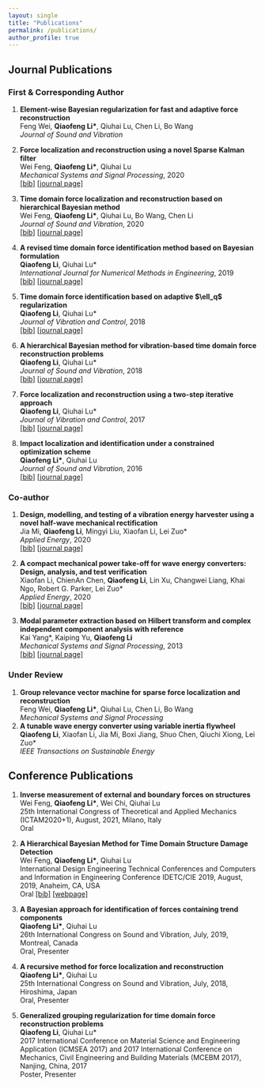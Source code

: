 ```yaml
---
layout: single
title: "Publications"
permalink: /publications/
author_profile: true
---
```


<!-- the styles -->
<style>

div.noshow { display: none; }
div.bibtex {
  margin-right: 0%;
  margin-top: 1.2em;
  margin-bottom: 1.3em;
  border: 1px solid silver;
  padding: 0.3em 0.5em;
  background: #eeeeee;
}
div.bibtex pre { font-size: 75%; overflow: auto;  width: 100%; }
</style>


<!-- the scripts -->
<script>
function toggleBibtex(articleid) {
  var bib = document.getElementById('bib_'+articleid);
  if (bib) {
    if(bib.className.indexOf('bibtex') != -1) {
    bib.className.indexOf('noshow') == -1?bib.className = 'bibtex noshow':bib.className = 'bibtex';
    }
  } else {
    return;
  }
}
</script>



## Journal Publications

### First & Corresponding Author
<ol>

<li>
<b>Element-wise Bayesian regularization for fast and adaptive force reconstruction</b><br>
Feng Wei, <b>Qiaofeng Li*</b>, Qiuhai Lu, Chen Li, Bo Wang<br>
<i>Journal of Sound and Vibration</i>
</li>

<li>
<p> 
<b>Force localization and reconstruction using a novel Sparse Kalman filter</b><br>
Wei Feng, <b>Qiaofeng Li*</b>, Qiuhai Lu<br>
<i>Mechanical Systems and Signal Processing</i>, 2020<br>
<a href="javascript:toggleBibtex('Feng2020Force')" class="textlink">[bib]</a>
<a href="https://doi.org/10.1016/j.ymssp.2020.106890" class="textlink" target="_blank">[journal page]</a>
</p>

<div id="bib_Feng2020Force" class="bibtex noshow">
<pre>
@article{Feng2020Force,
   author = {Feng, Wei and Li, Qiaofeng and Lu, Qiuhai},
   title = {Force localization and reconstruction based on a novel sparse {K}alman filter},
   journal = {Mechanical Systems and Signal Processing},
   DOI = {10.1016/j.ymssp.2020.106890},
   year = {2020},
   type = {Journal Article}
}
</pre></div>
</li>

<li>
<p>
<b>Time domain force localization and reconstruction based on hierarchical Bayesian method</b><br>
Wei Feng, <b>Qiaofeng Li*</b>, Qiuhai Lu, Bo Wang, Chen Li<br>
<i>Journal of Sound and Vibration</i>, 2020<br>
<a href="javascript:toggleBibtex('Feng2020Time')" class="textlink">[bib]</a>
<a href="https://doi.org/10.1016/j.jsv.2020.115222" class="textlink" target="_blank">[journal page]</a>
</p>

<div id="bib_Feng2020Time" class="bibtex noshow">
<pre>
@article{Feng2020Time,
   author = {Feng, Wei and Li, Qiaofeng and Lu, Qiuhai and Wang, Bo and Li, Chen},
   title = {Time domain force localization and reconstruction based on hierarchical {B}ayesian method},
   journal = {Journal of Sound and Vibration},
   volume = {472},
   ISSN = {0022460X},
   DOI = {10.1016/j.jsv.2020.115222},
   year = {2020},
   type = {Journal Article}
}
</pre></div>
</li>

<li>
<p>
<b>A revised time domain force identification method based on Bayesian formulation</b><br>
<b>Qiaofeng Li</b>, Qiuhai Lu*<br>
<i>International Journal for Numerical Methods in Engineering</i>, 2019<br>
<a href="javascript:toggleBibtex('Li2019Revised')" class="textlink">[bib]</a>
<a href="https://doi.org/10.1002/nme.6019" class="textlink" target="_blank">[journal page]</a>
</p>

<div id="bib_Li2019Revised" class="bibtex noshow">
<pre>
@article{Li2019Revised,
   author = {Li, Qiaofeng and Lu, Qiuhai},
   title = {A revised time domain force identification method based on {B}ayesian formulation},
   journal = {International Journal for Numerical Methods in Engineering},
   volume = {118},
   number = {7},
   pages = {411-431},
   DOI = {10.1002/nme.6019},
   year = {2019},
   type = {Journal Article}
}
</pre></div>
</li>


<li>
<p>
<b>Time domain force identification based on adaptive $\ell_q$ regularization</b><br>
<b>Qiaofeng Li</b>, Qiuhai Lu*<br>
<i>Journal of Vibration and Control</i>, 2018<br>
<a href="javascript:toggleBibtex('Li2018Time')" class="textlink">[bib]</a>
<a href="https://doi.org/10.1177/1077546318761968" class="textlink" target="_blank">[journal page]</a>
</p>

<div id="bib_Li2018Time" class="bibtex noshow">
<pre>
@article{Li2018Time,
   author = {Li, Qiaofeng and Lu, Qiuhai},
   title = {Time domain force identification based on adaptive $\ell_q$ regularization},
   journal = {Journal of Vibration and Control},
   volume = {24},
   number = {23},
   pages = {5610-5626},
   DOI = {10.1177/1077546318761968},
   year = {2018},
   type = {Journal Article}
}
</pre></div>
</li>

<li>
<p>
<b>A hierarchical Bayesian method for vibration-based time domain force reconstruction problems</b><br>
<b>Qiaofeng Li</b>, Qiuhai Lu*<br>
<i>Journal of Sound and Vibration</i>, 2018<br>
<a href="javascript:toggleBibtex('Li2018Hierarchical')" class="textlink">[bib]</a>
<a href="https://doi.org/10.1016/j.jsv.2018.01.052" class="textlink" target="_blank">[journal page]</a>
</p>

<div id="bib_Li2018Hierarchical" class="bibtex noshow">
<pre>
@article{Li2018Hierarchical,
   author = {Li, Qiaofeng and Lu, Qiuhai},
   title = {A hierarchical {B}ayesian method for vibration-based time domain force reconstruction problems},
   journal = {Journal of Sound and Vibration},
   volume = {421},
   pages = {190-204},
   ISSN = {0022460X},
   DOI = {10.1016/j.jsv.2018.01.052},
   year = {2018},
   type = {Journal Article}
}
</pre></div>
</li>

<li>
<p>
<b>Force localization and reconstruction using a two-step iterative approach</b><br>
<b>Qiaofeng Li</b>, Qiuhai Lu*<br>
<i>Journal of Vibration and Control</i>, 2017<br>
<a href="javascript:toggleBibtex('Li2017Force')" class="textlink">[bib]</a>
<a href="https://doi.org/10.1177/1077546317713366" class="textlink" target="_blank">[journal page]</a>
</p>

<div id="bib_Li2017Force" class="bibtex noshow">
<pre>
@article{Li2017Force,
   author = {Li, Qiaofeng and Lu, Qiuhai},
   title = {Force localization and reconstruction using a two-step iterative approach},
   journal = {Journal of Vibration and Control},
   volume = {24},
   number = {17},
   pages = {3830-3841},
   DOI = {10.1177/1077546317713366},
   year = {2017},
   type = {Journal Article}
}
</pre></div>
</li>


<li>
<p>
<b>Impact localization and identification under a constrained optimization scheme</b><br>
<b>Qiaofeng Li*</b>, Qiuhai Lu<br>
<i>Journal of Sound and Vibration</i>, 2016<br>
<a href="javascript:toggleBibtex('Li2016Impact')" class="textlink">[bib]</a>
<a href="https://doi.org/10.1016/j.jsv.2015.12.010" class="textlink" target="_blank">[journal page]</a>
</p>

<div id="bib_Li2016Impact" class="bibtex noshow">
<pre>
@article{Li2016Impact,
   author = {Li, Qiaofeng and Lu, Qiuhai},
   title = {Impact localization and identification under a constrained optimization scheme},
   journal = {Journal of Sound and Vibration},
   volume = {366},
   pages = {133-148},
   ISSN = {0022460X},
   DOI = {10.1016/j.jsv.2015.12.010},
   year = {2016},
   type = {Journal Article}
}
</pre></div>
</li>

</ol>

### Co-author
<ol>

<li>
<p>
<b>Design, modelling, and testing of a vibration energy harvester using a novel half-wave mechanical rectification</b><br>
Jia Mi, <b>Qiaofeng Li</b>, Mingyi Liu, Xiaofan Li, Lei Zuo*<br>
<i>Applied Energy</i>, 2020<br>
<a href="javascript:toggleBibtex('Jia2020Design')" class="textlink">[bib]</a>
<a href="https://doi.org/10.1016/j.apenergy.2020.115726" class="textlink" target="_blank">[journal page]</a>
</p>

<div id="bib_Jia2020Design" class="bibtex noshow">
<pre>
@article{Jia2020Design,
   author = {Mi, Jia and Li, Qiaofeng and Liu, Mingyi and Li, Xiaofan and Zuo, Lei},
   title = {Design, modelling, and testing of a vibration energy harvester using a novel half-wave mechanical rectification},
   journal = {Applied Energy},
   volume = {279},
   ISSN = {03062619},
   DOI = {10.1016/j.apenergy.2020.115726},
   year = {2020},
   type = {Journal Article}
}
</pre></div>
</li>

<li>
<p>
<b>A compact mechanical power take-off for wave energy converters: Design, analysis, and test verification</b><br>
Xiaofan Li, ChienAn Chen, <b>Qiaofeng Li</b>, Lin Xu, Changwei Liang, Khai Ngo, Robert G. Parker, Lei Zuo*<br>
<i>Applied Energy</i>, 2020<br>
<a href="javascript:toggleBibtex('Li2020Compact')" class="textlink">[bib]</a>
<a href="https://doi.org/10.1016/j.apenergy.2020.115459" class="textlink" target="_blank">[journal page]</a>
</p>

<div id="bib_Li2020Compact" class="bibtex noshow">
<pre>
@article{Li2020Compact,
   author = {Li, Xiaofan and Chen, ChienAn and Li, Qiaofeng and Xu, Lin and Liang, Changwei and Ngo, Khai and Parker, Robert G. and Zuo, Lei},
   title = {A compact mechanical power take-off for wave energy converters: Design, analysis, and test verification},
   journal = {Applied Energy},
   volume = {278},
   ISSN = {03062619},
   DOI = {10.1016/j.apenergy.2020.115459},
   year = {2020},
   type = {Journal Article}
}
</pre></div>
</li>

<li>
<p> 
<b>Modal parameter extraction based on Hilbert transform and complex independent component analysis with reference</b><br>
Kai Yang*, Kaiping Yu, <b>Qiaofeng Li</b><br>
<i>Mechanical Systems and Signal Processing</i>, 2013<br>
<a href="javascript:toggleBibtex('Yang2013Modal')" class="textlink">[bib]</a>
<a href="https://doi.org/10.1016/j.ymssp.2013.05.003" class="textlink" target="_blank">[journal page]</a>
</p>

<div id="bib_Yang2013Modal" class="bibtex noshow">
<pre>
@article{Yang2013Modal,
   author = {Yang, Kai and Yu, Kaiping and Li, Qiaofeng},
   title = {Modal parameter extraction based on {H}ilbert transform and complex independent component analysis with reference},
   journal = {Mechanical Systems and Signal Processing},
   volume = {40},
   number = {1},
   pages = {257-268},
   ISSN = {08883270},
   DOI = {10.1016/j.ymssp.2013.05.003},
   year = {2013},
   type = {Journal Article}
}
</pre></div>
</li>

</ol>

### Under Review
<ol>
<li>
<b>Group relevance vector machine for sparse force localization and reconstruction</b><br>
Feng Wei, <b>Qiaofeng Li*</b>, Qiuhai Lu, Chen Li, Bo Wang<br>
<i>Mechanical Systems and Signal Processing</i>
</li>

<li>
<b>A tunable wave energy converter using variable inertia flywheel</b><br>
<b>Qiaofeng Li</b>, Xiaofan Li, Jia Mi, Boxi Jiang, Shuo Chen, Qiuchi Xiong, Lei Zuo*<br>
<i>IEEE Transactions on Sustainable Energy</i>
</li>
</ol>

## Conference Publications
<ol>

<li>
<p>
<b>Inverse measurement of external and boundary forces on structures</b><br>
Wei Feng, <b>Qiaofeng Li*</b>, Wei Chi, Qiuhai Lu<br>
25th International Congress of Theoretical and Applied Mechanics (ICTAM2020+1), August, 2021, Milano, Italy<br>
Oral
</p>
</li>


<li>
<p>
<b>A Hierarchical Bayesian Method for Time Domain Structure Damage Detection</b><br>
Wei Feng, <b>Qiaofeng Li*</b>, Qiuhai Lu<br>
International Design Engineering Technical Conferences and Computers and Information in Engineering Conference IDETC/CIE 2019, August, 2019, Anaheim, CA, USA<br>
Oral 
<a href="javascript:toggleBibtex('Feng2019Hierarchical_C')" class="textlink">[bib]</a>
<a href="https://asmedigitalcollection.asme.org/IDETC-CIE/proceedings-abstract/IDETC-CIE2019/59285/V008T10A052/1070270" class="textlink" target="_blank">[webpage]</a>
</p>

<div id="bib_Feng2019Hierarchical_C" class="bibtex noshow">
<pre>
@proceedings{10.1115/DETC2019-97026,
    author = {Feng, Wei and Li, Qiaofeng and Lu, Qiuhai},
    title = "{A {H}ierarchical {B}ayesian {M}ethod for {T}ime {D}omain {S}tructure {D}amage {D}etection}",
    volume = {Volume 8: 31st Conference on Mechanical Vibration and Noise},
    series = {International Design Engineering Technical Conferences and Computers and Information in Engineering Conference},
    year = {2019},
    month = {08},
    doi = {10.1115/DETC2019-97026},
    url = {https://doi.org/10.1115/DETC2019-97026},
    note = {V008T10A052},
    eprint = {https://asmedigitalcollection.asme.org/IDETC-CIE/proceedings-pdf/IDETC-CIE2019/59285/V008T10A052/6454411/v008t10a052-detc2019-97026.pdf},
}
</pre></div>
</li>


<li>
<p>
<b>A Bayesian approach for identification of forces containing trend components</b><br>
<b>Qiaofeng Li*</b>, Qiuhai Lu<br>
26th International Congress on Sound and Vibration, July, 2019, Montreal, Canada<br>
Oral, Presenter
</p>
</li>


<li>
<p>
<b>A recursive method for force localization and reconstruction</b><br>
<b>Qiaofeng Li*</b>, Qiuhai Lu<br>
25th International Congress on Sound and Vibration, July, 2018, Hiroshima, Japan<br>
Oral, Presenter
</p>
</li>

<li>
<p>
<b>Generalized grouping regularization for time domain force reconstruction problems</b><br>
<b>Qiaofeng Li</b>, Qiuhai Lu*<br>
2017 International Conference on Material Science and Engineering Application (ICMSEA 2017) and 2017 International Conference on Mechanics, Civil Engineering and Building Materials (MCEBM 2017), Nanjing, China, 2017<br>
Poster, Presenter
</p>
</li>

</ol>
